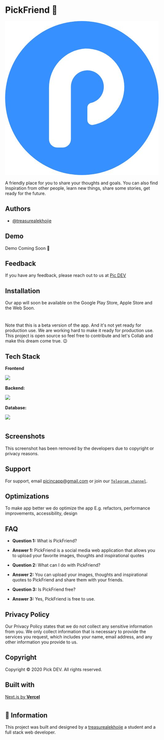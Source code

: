 # PickFriend 📸

![App Screenshot](/public/logo.jpg)

A friendly place for you to share your thoughts and goals. You can also find Inspiration from other people, learn new things, share some stories, get ready for the future.

## Authors

- [@treasurealekhojie](https://github.com/creative-tutorials)

## Demo

Demo Coming Soon 🚀

## Feedback

If you have any feedback, please reach out to us at [Pic DEV](mailto:picincapp@gmail.com)

## Installation

Our app will soon be available on the Google Play Store, Apple Store and the Web Soon.

#

Note that this is a beta version of the app. And it's not yet ready for production use. We are working hard to make it ready for production use.
This project is open source so feel free to contribute and let's Collab and make this dream come true. 😉

## Tech Stack

**Frontend**

<img src="https://www.svgrepo.com/show/354112/nextjs.svg" width="100px"/>

**Backend:**

<img src="https://www.svgrepo.com/show/354119/nodejs-icon.svg" width="100px"/>

**Database:**

<img src="https://www.svgrepo.com/show/353735/firebase.svg" width="100px"/>

#

## Screenshots

This screenshot has been removed by the developers due to copyright or privacy reasons.

## Support

For support, email picincapp@gmail.com or join our [`Telegram channel`](https://t.me/picdevelopers).

## Optimizations

To make app better we do optimize the app E.g. refactors, performance improvements, accessibility, design

## FAQ

- **Question 1:** What is PickFriend?
- **Answer 1:** PickFriend is a social media web application that allows you to upload your favorite images, thoughts and inspirational quotes

- **Question 2:** What can I do with PickFriend?

- **Answer 2:** You can upload your images, thoughts and inspirational quotes to PickFriend and share them with your friends.

- **Question 3:** Is PickFriend free?

- **Answer 3:** Yes, PickFriend is free to use.

## Privacy Policy

Our Privacy Policy states that we do not collect any sensitive information from you. We only collect information that is necessary to provide the services you request, which includes your name, email address, and any other information you provide to us.

## Copyright

Copyright © 2020 Pick DEV. All rights reserved.

## Built with

[Next.js by **Vercel**](https://nextjs.org)

#

## 🔔 Information

This project was built and designed by a [treasurealekhojie](https://github.com/creative-tutorials) a student and a full stack web developer.
